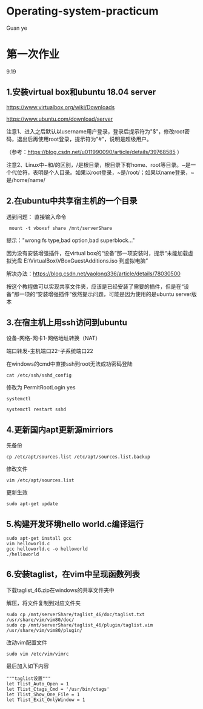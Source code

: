# Operating-system-practicum
Guan ye

# 第一次作业
9.19

## 1.安装virtual box和ubuntu 18.04 server
https://www.virtualbox.org/wiki/Downloads

https://www.ubuntu.com/download/server

注意1、进入之后默认以username用户登录，登录后提示符为"$"，修改root密码，退出后再使用root登录，提示符为"#"，说明是超级用户。

（参考：https://blog.csdn.net/u011990090/article/details/39768585 ）

注意2、Linux中~和/的区别，/是根目录，根目录下有home、root等目录。~是一个代位符，表明是个人目录。如果以root登录，~是/root/；如果以name登录，~是/home/name/

## 2.在ubuntu中共享宿主机的一个目录
遇到问题：
直接输入命令

```
 mount -t vboxsf share /mnt/serverShare
```

提示："wrong fs type,bad option,bad superblock..."

因为没有安装增强插件，在virtual box的“设备”那一项安装时，提示“未能加载虚拟光盘 E:\VirtualBox\VBoxGuestAdditions.iso 到虚拟电脑”

解决办法：https://blog.csdn.net/yaolong336/article/details/78030500

按这个教程做可以实现共享文件夹，应该是已经安装了需要的插件，但是在“设备”那一项的“安装增强插件”依然提示问题，可能是因为使用的是ubuntu server版本

## 3.在宿主机上用ssh访问到ubuntu
设备-网络-网卡1-网络地址转换（NAT）

端口转发-主机端口22-子系统端口22

在windows的cmd中直接ssh到root无法成功密码登陆
```
cat /etc/ssh/sshd_config
```
修改为 PermitRootLogin yes
```
systemctl

systemctl restart sshd
```
## 4.更新国内apt更新源mirriors
先备份
```
cp /etc/apt/sources.list /etc/apt/sources.list.backup
```
修改文件
```
vim /etc/apt/sources.list
```
更新生效
```
sudo apt-get update
```

## 5.构建开发环境hello world.c编译运行
```
sudo apt-get install gcc
vim helloworld.c
gcc helloworld.c -o helloworld
./helloworld
```

## 6.安装taglist，在vim中呈现函数列表
下载taglist_46.zip在windows的共享文件夹中

解压，将文件复制到对应文件夹
```
sudo cp /mnt/serverShare/taglist_46/doc/taglist.txt /usr/share/vim/vim80/doc/
sudo cp /mnt/serverShare/taglist_46/plugin/taglist.vim /usr/share/vim/vim80/plugin/
```
改动vim配置文件
```
sudo vim /etc/vim/vimrc
```
最后加入如下内容
```
"""taglist设置"""
let Tlist_Auto_Open = 1
let Tlist_Ctags_Cmd = '/usr/bin/ctags'
let Tlist_Show_One_File = 1
let Tlist_Exit_OnlyWindow = 1
```
